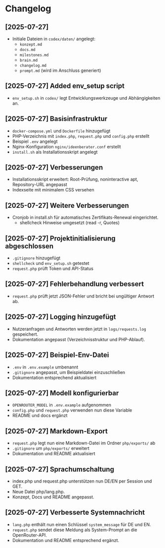 # Changelog

## [2025-07-27]
- Initiale Dateien in `codex/daten/` angelegt:
  - `konzept.md`
  - `docs.md`
  - `milestones.md`
  - `brain.md`
  - `changelog.md`
  - `prompt.md` (wird im Anschluss generiert)

## [2025-07-27] Added env_setup script
- `env_setup.sh` in `codex/` legt Entwicklungswerkzeuge und Abhängigkeiten an.

## [2025-07-27] Basisinfrastruktur
- `docker-compose.yml` und `Dockerfile` hinzugefügt
- PHP-Verzeichnis mit `index.php`, `request.php` und `config.php` erstellt
- Beispiel `.env` angelegt
- Nginx-Konfiguration `nginx/ideenberater.conf` erstellt
- `install.sh` als Installationsskript angelegt

## [2025-07-27] Verbesserungen
- Installationsskript erweitert: Root-Prüfung, noninteractive apt, Repository-URL angepasst
- Indexseite mit minimalem CSS versehen

## [2025-07-27] Weitere Verbesserungen
- Cronjob in install.sh für automatisches Zertifikats-Renewal eingerichtet.
  - shellcheck Hinweise umgesetzt (read -r, Quotes)

## [2025-07-27] Projektinitialisierung abgeschlossen
- `.gitignore` hinzugefügt
- `shellcheck` und `env_setup.sh` getestet
- `request.php` prüft Token und API-Status

## [2025-07-27] Fehlerbehandlung verbessert
- `request.php` prüft jetzt JSON-Fehler und bricht bei ungültiger Antwort ab.

## [2025-07-27] Logging hinzugefügt
- Nutzeranfragen und Antworten werden jetzt in `logs/requests.log` gespeichert.
- Dokumentation angepasst (Verzeichnisstruktur und PHP-Ablauf).

## [2025-07-27] Beispiel-Env-Datei
- `.env` in `.env.example` umbenannt
- `.gitignore` angepasst, um Beispieldatei einzuschließen
- Dokumentation entsprechend aktualisiert

## [2025-07-27] Modell konfigurierbar
- `OPENROUTER_MODEL` in `.env.example` aufgenommen
- `config.php` und `request.php` verwenden nun diese Variable
- README und docs ergänzt

## [2025-07-27] Markdown-Export
- `request.php` legt nun eine Markdown-Datei im Ordner `php/exports/` ab
- `.gitignore` um `php/exports/` erweitert
- Dokumentation und README aktualisiert

## [2025-07-27] Sprachumschaltung
- index.php und request.php unterstützen nun DE/EN per Session und GET.
- Neue Datei php/lang.php.
- Konzept, Docs und README angepasst.

## [2025-07-27] Verbesserte Systemnachricht
- `lang.php` enthält nun einen Schlüssel `system_message` für DE und EN.
- `request.php` sendet diese Meldung als System-Prompt an die OpenRouter-API.
- Dokumentation und README entsprechend ergänzt.
